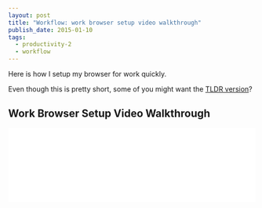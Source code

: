 ```yaml
---
layout: post
title: "Workflow: work browser setup video walkthrough"
publish_date: 2015-01-10
tags:
  - productivity-2
  - workflow
---
```


Here is how I setup my browser for work quickly.

Even though this is pretty short, some of you might want the [TLDR version](https://blog.chancesmith.org/how-to-setup-your-browser-for-work-quickly/)?

## Work Browser Setup Video Walkthrough

<iframe width="100%" src="//www.youtube.com/embed/Fwpp-4vT2cE?rel=0" frameborder="0" allowfullscreen></iframe>
